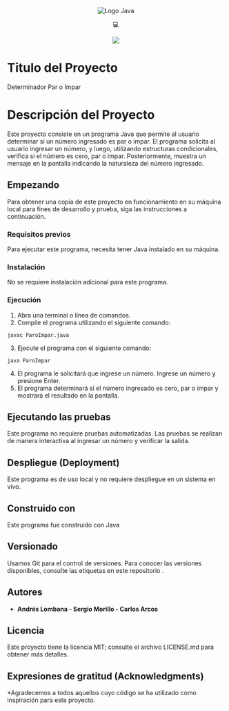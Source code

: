 <p align="center">
    <img src="https://seeklogo.com/images/J/java-logo-7833D1D21A-seeklogo.com.png" alt="Logo Java">
</p>

<p align="center">
    💻 
</p>

<p align="center">
    <img src="https://img.shields.io/badge/GitHub-%23121011.svg?style=for-the-badge&logo=github&logoColor=white">
</p>

# Titulo del Proyecto

Determinador Par o Impar

# Descripción del Proyecto

Este proyecto consiste en un programa Java que permite al usuario determinar si un número ingresado es par o impar. El programa solicita al usuario ingresar un número, y luego, utilizando estructuras condicionales, verifica si el número es cero, par o impar. Posteriormente, muestra un mensaje en la pantalla indicando la naturaleza del número ingresado.

## Empezando

Para obtener una copia de este proyecto en funcionamiento en su máquina local para fines de desarrollo y prueba, siga las instrucciones a continuación.

### Requisitos previos

Para ejecutar este programa, necesita tener Java instalado en su máquina.

### Instalación

No se requiere instalación adicional para este programa.

### Ejecución

1. Abra una terminal o línea de comandos.
2. Compile el programa utilizando el siguiente comando:
   
```
javac ParoImpar.java
```

3. Ejecute el programa con el siguiente comando:

```
java ParoImpar
```

4. El programa le solicitará que ingrese un número. Ingrese un número y presione Enter.
5. El programa determinará si el número ingresado es cero, par o impar y mostrará el resultado en la pantalla.

## Ejecutando las pruebas

Este programa no requiere pruebas automatizadas. Las pruebas se realizan de manera interactiva al ingresar un número y verificar la salida.

## Despliegue (Deployment)

Este programa es de uso local y no requiere despliegue en un sistema en vivo.

## Construido con

Este programa fue construido con Java

## Versionado

Usamos Git para el control de versiones. Para conocer las versiones disponibles, consulte las etiquetas en este repositorio .

## Autores

* **Andrés Lombana - Sergio Morillo - Carlos Arcos** 


## Licencia

Este proyecto tiene la licencia MIT; consulte el archivo LICENSE.md para obtener más detalles.

## Expresiones de gratitud (Acknowledgments)

*Agradecemos a todos aquellos cuyo código se ha utilizado como inspiración para este proyecto.
